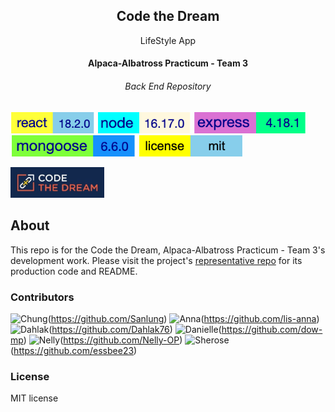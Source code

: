 <h2 align="center">Code the Dream</h2>
<p align="center">LifeStyle App</p>
<h4 align="center">Alpaca-Albatross Practicum - Team 3</h4>
<h6 align="center">Back End Repository</h6>

![react version](./frontend/assets/react-version.svg) ![node version](./frontend/assets/node-version.svg) ![express version](./frontend/assets/express-version.svg) ![mongoose version](./frontend/assets/mongoose-version.svg) ![mit license](./frontend/assets/mit-license.svg)

<p align="left"><img alt="logo for Code the Dream" width="150" src="./frontend/assets/ctd-logo.jpeg" /></p>

## About

This repo is for the Code the Dream, Alpaca-Albatross Practicum - Team 3's development work. Please visit the project's [representative repo](https://github.com/Code-the-Dream-School/alpaca-albatross-practicum-team3-front) for its production code and README.

### Contributors

![Chung](https://avatars.githubusercontent.com/u/58524911?v=4)(https://github.com/Sanlung)
![Anna](https://avatars.githubusercontent.com/u/13015942?v=4)(https://github.com/lis-anna)
![Dahlak](https://avatars.githubusercontent.com/u/88516807?v=4)(https://github.com/Dahlak76)
![Danielle](https://avatars.githubusercontent.com/u/85953575?v=4)(https://github.com/dow-mp)
![Nelly](https://avatars.githubusercontent.com/u/76629395?v=4)(https://github.com/Nelly-OP)
![Sherose](https://avatars.githubusercontent.com/u/87711661?v=4)(https://github.com/essbee23)

### License

MIT license
